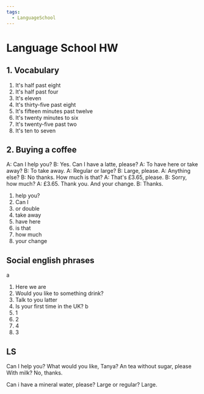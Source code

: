 ```yaml
---
tags:
  - LanguageSchool
---
```


# Language School HW
## 1. Vocabulary
1. It's half past eight
2. It's half past four
3. It's eleven
4. It's thirty-five past eight
5. It's fifteen minutes past twelve
6. It's twenty minutes to six
7. It's twenty-five past two
8. It's ten to seven
## 2. Buying a coffee
A: Can I help you?
B: Yes. Can I have a latte, please?
A: To have here or take away?
B: To take away.
A: Regular or large?
B: Large, please.
A: Anything else?
B: No thanks. How much is that?
A: That's £3.65, please.
B: Sorry, how much?
A: £3.65. Thank you. And your change.
B: Thanks.

1. help you?
2. Can I
3. or double
4. take away
5. have here
6. is that
7. how much
8. your change
## Social english phrases
a
1. Here we are
2. Would you like to something drink?
3. Talk to you latter
4. Is your first time in the UK?
b
1. 1
2. 2
3. 4
4. 3

## LS

Can I help you?
What would you like, Tanya?
An tea without sugar, please
With milk? No, thanks.

Can i have a mineral water, please?
Large or regular? Large.


